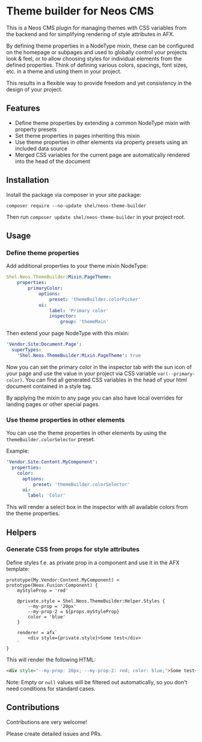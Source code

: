 # Theme builder for Neos CMS

This is a Neos CMS plugin for managing themes with CSS variables from the backend and for 
simplifying rendering of style attributes in AFX.

By defining theme properties in a NodeType mixin, these can be configured on the homepage or 
subpages and used to globally control your projects look & feel, or to allow choosing styles for individual
elements from the defined properties.
Think of defining various colors, spacings, font sizes, etc. in a theme and using them in your project.

This results in a flexible way to provide freedom and yet consistency in the design of your project.

## Features

* Define theme properties by extending a common NodeType mixin with property presets
* Set theme properties in pages inheriting this mixin
* Use theme properties in other elements via property presets using an included data source
* Merged CSS variables for the current page are automatically rendered into the head of the document

## Installation

Install the package via composer in your site package:

```console
composer require --no-update shel/neos-theme-builder
```

Then run `composer update shel/neos-theme-builder` in your project root.

## Usage

### Define theme properties

Add additional properties to your theme mixin NodeType:

```yaml
Shel.Neos.ThemeBuilder:Mixin.PageTheme:
    properties:
        primaryColor:
            options:
                preset: 'themeBuilder.colorPicker'
            ui:
                label: 'Primary color'
                inspector:
                    group: 'themeMain'
```

Then extend your page NodeType with this mixin:

```yaml
'Vendor.Site:Document.Page':
  superTypes:
    'Shel.Neos.ThemeBuilder:Mixin.PageTheme': true
```

Now you can set the primary color in the inspector tab with the sun icon of your page and use the 
value in your project via CSS variable `var(--primary-color)`.
You can find all generated CSS variables in the head of your html document contained in a style tag.

By applying the mixin to any page you can also have local overrides for landing pages or other special pages.

### Use theme properties in other elements

You can use the theme properties in other elements by using the `themeBuilder.colorSelector` preset.

Example:

```yaml
'Vendor.Site:Content.MyComponent':
  properties:
    color:
      options:
          preset: 'themeBuilder.colorSelector'
      ui:
        label: 'Color'
```

This will render a select box in the inspector with all available colors from the theme properties.

## Helpers

### Generate CSS from props for style attributes

Define styles f.e. as private prop in a component and use it in the AFX template:

```neosfusion
prototype(My.Vendor:Content.MyComponent) < prototype(Neos.Fusion:Component) {
    myStyleProp = 'red'
    
    @private.style = Shel.Neos.ThemeBuilder:Helper.Styles {
        --my-prop = '20px'
        --my-prop-2 = ${props.myStyleProp}
        color = 'blue'
    }
    
    renderer = afx`
        <div style={private.style}>Some test</div>
    `
}
```

This will render the following HTML:

```html
<div style="--my-prop: 20px; --my-prop-2: red; color: blue;">Some test</div>
```

Note: Empty or `null` values will be filtered out automatically, so you don't need conditions for standard cases.

## Contributions

Contributions are very welcome! 

Please create detailed issues and PRs.
